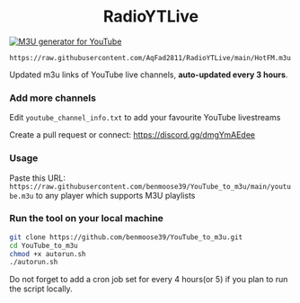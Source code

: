 
<h1 align="center"> RadioYTLive </h1>

[![M3U generator for YouTube](https://github.com/AqFad2811/RadioYTLive/actions/workflows/m3u_Generator.yml/badge.svg)](https://github.com/AqFad2811/RadioYTLive/actions/workflows/m3u_Generator.yml)

`https://raw.githubusercontent.com/AqFad2811/RadioYTLive/main/HotFM.m3u`

Updated m3u links of YouTube live channels, **auto-updated every 3 hours**.


### Add more channels
Edit `youtube_channel_info.txt` to add your favourite YouTube livestreams

Create a pull request or connect: https://discord.gg/dmgYmAEdee

### Usage
Paste this URL: `https://raw.githubusercontent.com/benmoose39/YouTube_to_m3u/main/youtube.m3u` to any player which supports M3U playlists

### Run the tool on your local machine
``` bash
git clone https://github.com/benmoose39/YouTube_to_m3u.git
cd YouTube_to_m3u
chmod +x autorun.sh
./autorun.sh
```

Do not forget to add a cron job set for every 4 hours(or 5) if you plan to run the script locally.
